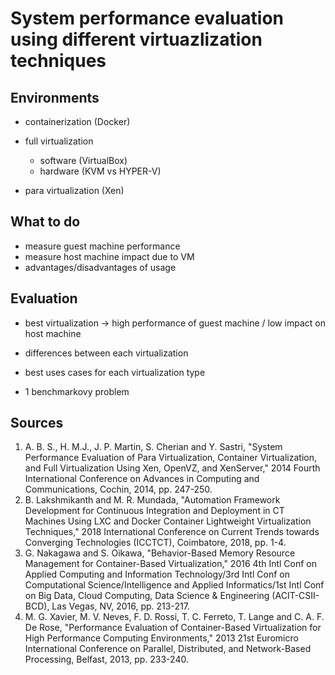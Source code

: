 # System performance evaluation using different virtuazlization techniques

## Environments

- containerization (Docker)
- full virtualization

  - software (VirtualBox)
  - hardware (KVM vs HYPER-V)

- para virtualization (Xen)

## What to do

- measure guest machine performance
- measure host machine impact due to VM
- advantages/disadvantages of usage

## Evaluation

- best virtualization -> high performance of guest machine / low impact on host machine
- differences between each virtualization
- best uses cases for each virtualization type

- 1 benchmarkovy problem

## Sources

1. A. B. S., H. M.J., J. P. Martin, S. Cherian and Y. Sastri, "System Performance Evaluation of Para Virtualization, Container Virtualization, and Full Virtualization Using Xen, OpenVZ, and XenServer," 2014 Fourth International Conference on Advances in Computing and Communications, Cochin, 2014, pp. 247-250.
2. B. Lakshmikanth and M. R. Mundada, "Automation Framework Development for Continuous Integration and Deployment in CT Machines Using LXC and Docker Container Lightweight Virtualization Techniques," 2018 International Conference on Current Trends towards Converging Technologies (ICCTCT), Coimbatore, 2018, pp. 1-4.
3. G. Nakagawa and S. Oikawa, "Behavior-Based Memory Resource Management for Container-Based Virtualization," 2016 4th Intl Conf on Applied Computing and Information Technology/3rd Intl Conf on Computational Science/Intelligence and Applied Informatics/1st Intl Conf on Big Data, Cloud Computing, Data Science & Engineering (ACIT-CSII-BCD), Las Vegas, NV, 2016, pp. 213-217.
4. M. G. Xavier, M. V. Neves, F. D. Rossi, T. C. Ferreto, T. Lange and C. A. F. De Rose, "Performance Evaluation of Container-Based Virtualization for High Performance Computing Environments," 2013 21st Euromicro International Conference on Parallel, Distributed, and Network-Based Processing, Belfast, 2013, pp. 233-240.
